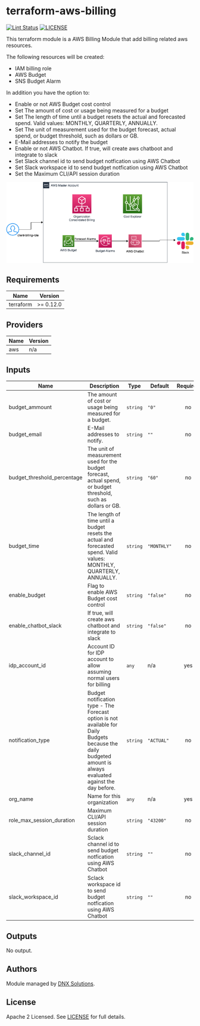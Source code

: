 # terraform-aws-billing

[![Lint Status](https://github.com/DNXLabs/terraform-aws-billing/workflows/Lint/badge.svg)](https://github.com/DNXLabs/terraform-aws-billing/actions)
[![LICENSE](https://img.shields.io/github/license/DNXLabs/terraform-aws-billing)](https://github.com/DNXLabs/terraform-aws-billing/blob/master/LICENSE)

This terraform module is a AWS Billing Module that add billing related aws resources.

The following resources will be created:

- IAM billing role
- AWS Budget
- SNS Budget Alarm

In addition you have the option to:

- Enable or not AWS Budget cost control
- Set The amount of cost or usage being measured for a budget
- Set The length of time until a budget resets the actual and forecasted spend. Valid values: MONTHLY, QUARTERLY, ANNUALLY.
- Set The unit of measurement used for the budget forecast, actual spend, or budget threshold, such as dollars or GB.
- E-Mail addresses to notify the budget
- Enable or not AWS Chatbot. If true, will create aws chatboot and integrate to slack
- Set Slack channel id to send budget notfication using AWS Chatbot
- Set Slack workspace id to send budget notfication using AWS Chatbot
- Set the Maximum CLI/API session duration

![AWS Billing HLD](images/hld_billing.png)

<!--- BEGIN_TF_DOCS --->

## Requirements

| Name | Version |
|------|---------|
| terraform | >= 0.12.0 |

## Providers

| Name | Version |
|------|---------|
| aws | n/a |

## Inputs

| Name | Description | Type | Default | Required |
|------|-------------|------|---------|:--------:|
| budget\_ammount | The amount of cost or usage being measured for a budget. | `string` | `"0"` | no |
| budget\_email | E-Mail addresses to notify. | `string` | `""` | no |
| budget\_threshold\_percentage | The unit of measurement used for the budget forecast, actual spend, or budget threshold, such as dollars or GB. | `string` | `"60"` | no |
| budget\_time | The length of time until a budget resets the actual and forecasted spend. Valid values: MONTHLY, QUARTERLY, ANNUALLY. | `string` | `"MONTHLY"` | no |
| enable\_budget | Flag to enable AWS Budget cost control | `string` | `"false"` | no |
| enable\_chatbot\_slack | If true, will create aws chatboot and integrate to slack | `string` | `"false"` | no |
| idp\_account\_id | Account ID for IDP account to allow assuming normal users for billing | `any` | n/a | yes |
| notification\_type | Budget notification type - The Forecast option is not available for Daily Budgets because the daily budgeted amount is always evaluated against the day before. | `string` | `"ACTUAL"` | no |
| org\_name | Name for this organization | `any` | n/a | yes |
| role\_max\_session\_duration | Maximum CLI/API session duration | `string` | `"43200"` | no |
| slack\_channel\_id | Sclack channel id to send budget notfication using AWS Chatbot | `string` | `""` | no |
| slack\_workspace\_id | Sclack workspace id to send budget notfication using AWS Chatbot | `string` | `""` | no |

## Outputs

No output.

<!--- END_TF_DOCS --->

## Authors

Module managed by [DNX Solutions](https://github.com/DNXLabs).

## License

Apache 2 Licensed. See [LICENSE](https://github.com/DNXLabs/terraform-aws-billing/blob/master/LICENSE) for full details.